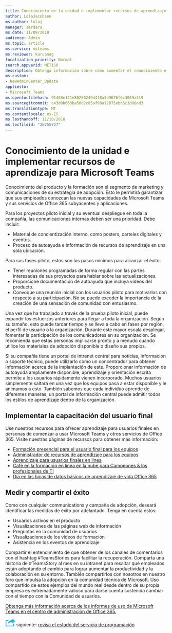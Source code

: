```yaml
---
title: Conocimiento de la unidad e implementar recursos de aprendizaje para Microsoft Teams
author: LolaJacobsen
ms.author: lolaj
manager: serdars
ms.date: 11/09/2018
audience: Admin
ms.topic: article
ms.service: msteams
ms.reviewer: karuanag
localization_priority: Normal
search.appverid: MET150
description: Obtenga información sobre cómo aumentar el conocimiento e implementar un programa de aprendizaje para la adopción de Microsoft Teams.
ms.custom:
- NewAdminCenter_Update
appliesto:
- Microsoft Teams
ms.openlocfilehash: 91468e121e80255249d4f8a3d9676f6c3069a319
ms.sourcegitcommit: c43d0b663ba50d2c85af98a12075ebd6c3d80ed3
ms.translationtype: MT
ms.contentlocale: es-ES
ms.lasthandoff: 11/10/2018
ms.locfileid: "26255727"
---
```

# <a name="drive-awareness-and-implement-training-for-microsoft-teams"></a>Conocimiento de la unidad e implementar recursos de aprendizaje para Microsoft Teams

Conocimiento del producto y la formación son el segmento de marketing y comunicaciones de su estrategia de adopción. Esto le permitirá garantizar que sus empleados conozcan las nuevas capacidades de Microsoft Teams y sus servicios de Office 365 subyacentes y aplicaciones.
   
Para los proyectos piloto inicial y su eventual despliegue en toda la compañía, las comunicaciones internas deben ser una prioridad. Debe incluir:

- Material de concientización interno, como posters, carteles digitales y eventos.
- Proceso de autoayuda e información de recursos de aprendizaje en una sola ubicación.

Para sus fases piloto, estos son los pasos mínimos para alcanzar el éxito:

- Tener reuniones programadas de forma regular con las partes interesadas de sus proyectos para hablar sobre las actualizaciones.
- Proporcione documentación de autoayuda que incluya vídeos del producto.
- Convoque una reunión inicial con los usuarios piloto para motivarlos con respecto a su participación. No se puede exceder la importancia de la creación de una sensación de comunidad con entusiasmo.

Una vez que ha trabajado a través de la prueba piloto inicial, puede expandir los esfuerzos anteriores para llegar a toda la organización. Según su tamaño, esto puede tardar tiempo y se lleva a cabo en fases por región, el perfil de usuario o la organización. Durante este mayor escala desplegar, fomentar la participación de los comunicadores en su organización. Se recomienda que estas personas implicarse pronto y a menudo cuando utilice los materiales de adopción disponible o diseño sus propios.

Si su compañía tiene un portal de intranet central para noticias, información o soporte técnico, puede utilizarlo como un concentrador para obtener información acerca de la implantación de este. Proporcionar información de autoayuda ampliamente disponible, aprendizaje y orientación escrita permite a los usuarios rápidamente vienen incorporado. Muchos usuarios simplemente saltará en una vez que los equipos pasa a estar disponible y le animamos a esto. También sabemos que cada individuo aprende de diferentes maneras; un portal de información central puede admitir todos los estilos de aprendizaje dentro de la organización.

## <a name="implement-end-user-training"></a>Implementar la capacitación del usuario final

Use nuestros recursos para ofrecer aprendizaje para usuarios finales en personas de comenzar a usar Microsoft Teams y otros servicios de Office 365. Visite nuestras páginas de recursos para obtener más información:

- [Formación presencial para el usuario final para los equipos](instructor-led-training-teams-landing-page.md)
- [Administrador de recursos de aprendizaje para los equipos](itadmin-readiness.md)
- [Aprendizaje para usuarios finales en línea](enduser-training.md)
- [Café en la formación en línea en la nube para Campeones & los profesionales de TI](https://aka.ms/CoffeeintheCloud) 
- [Día en las hojas de datos básicos de aprendizaje de vida Office 365](https://aka.ms/O365AdoptionTools)

## <a name="measure-and-share-success"></a>Medir y compartir el éxito

Como con cualquier communications y campaña de adopción, deseará identificar las medidas de éxito por adelantado. Tenga en cuenta estos:

- Usuarios activos en el producto
- Visualizaciones de las páginas web de información
- Preguntas en la comunidad de usuarios
- Visualizaciones de los vídeos de formación
- Asistencia en los eventos de aprendizaje

Compartir el entendimiento de que obtener de los canales de comentarios con el hashtag #TeamsStories para facilitar la recuperación. Comparta una historia de #TeamsStory al mes en su intranet para resaltar qué empleados están adoptando el cambio para lograr aumentar la productividad y la colaboración en su entorno. También compartirlos con nosotros en nuestro foro que impulsa la adopción en la comunidad técnica de Microsoft. Uso compartido de estos ejemplos del mundo real desde dentro de su propia empresa es extremadamente valioso para darse cuenta sostenida cambiar con el tiempo con la Comunidad de usuarios.

[Obtenga más información acerca de los informes de uso de Microsoft Teams en el centro de administración de Office 365.](teams-activity-reports.md)

![Icono de pasos siguiente](media/teams-adoption-next-icon.png) siguiente: [revisa el estado del servicio de programación](teams-adoption-schedule-service-health-reviews.md)